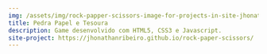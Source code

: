```yaml
---
img: /assets/img/rock-papper-scissors-image-for-projects-in-site-jhonathan-ribeiro.png
title: Pedra Papel e Tesoura
description: Game desenvolvido com HTML5, CSS3 e Javascript. 
site-project: https://jhonathanribeiro.github.io/rock-paper-scissors/
---
```

